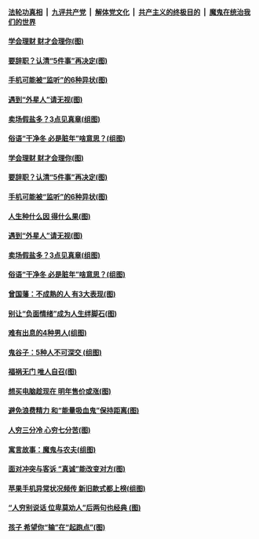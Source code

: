 

####  [法轮功真相](../../../../basic/blob/master/README.md?t=12130531) &nbsp;|&nbsp; [九评共产党](../../../../9ping.md/blob/master/README.md?t=12130531) &nbsp;|&nbsp; [解体党文化](../../../../jtdwh.md/blob/master/README.md?t=12130531)  &nbsp;|&nbsp; [共产主义的终极目的](../../../../gczydzjmd.md/blob/master/README.md?t=12130531) &nbsp;|&nbsp; [魔鬼在统治我们的世界](../../../../mgztzwmdsj.md/blob/master/README.md?t=12130531) 

#### [学会理财 财才会理你(图)](../pages/p8/955594.md?t=12130531) 

#### [要辞职？认清“5件事”再决定(图)](../pages/p8/955344.md?t=12130531) 

#### [手机可能被“监听”的6种异状(图)](../pages/p8/955564.md?t=12130531) 

#### [遇到“外星人”请无视(图)](../pages/p8/955485.md?t=12130531) 

#### [卖场假盐多？3点见真章(组图)](../pages/p8/955473.md?t=12130531) 

#### [俗语“干净冬 必是脏年”啥意思？(组图)](../pages/p8/955253.md?t=12130531) 

#### [学会理财 财才会理你(图)](../pages/p8/955594.md?t=12130531) 

#### [要辞职？认清“5件事”再决定(图)](../pages/p8/955344.md?t=12130531) 

#### [手机可能被“监听”的6种异状(图)](../pages/p8/955564.md?t=12130531) 

#### [人生种什么因 得什么果(图)](../pages/p8/955154.md?t=12130531) 

#### [遇到“外星人”请无视(图)](../pages/p8/955485.md?t=12130531) 

#### [卖场假盐多？3点见真章(组图)](../pages/p8/955473.md?t=12130531) 

#### [俗语“干净冬 必是脏年”啥意思？(组图)](../pages/p8/955253.md?t=12130531) 

#### [曾国藩：不成熟的人 有3大表现(图)](../pages/p8/955148.md?t=12130531) 

#### [别让“负面情绪”成为人生绊脚石(图)](../pages/p8/955243.md?t=12130531) 

#### [难有出息的4种男人(组图)](../pages/p8/955240.md?t=12130531) 

#### [鬼谷子：5种人不可深交&nbsp;(组图)](../pages/p8/954880.md?t=12130531) 

#### [福祸无门 唯人自召(图)](../pages/p8/955145.md?t=12130531) 

#### [想买电脑趁现在 明年售价或涨(图)](../pages/p8/955245.md?t=12130531) 

#### [避免浪费精力 和“能量吸血鬼”保持距离(图)](../pages/p8/955229.md?t=12130531) 

#### [人穷三分冷 心穷七分苦(图)](../pages/p8/954881.md?t=12130531) 

#### [寓言故事：魔鬼与农夫(组图)](../pages/p8/955144.md?t=12130531) 

#### [面对冲突与客诉 “真诚”能改变对方(图)](../pages/p8/955107.md?t=12130531) 

#### [苹果手机异常状况频传 新旧款式都上榜(组图)](../pages/p8/955068.md?t=12130531) 

#### [“人穷别说话 位卑莫劝人”后两句也经典&nbsp;(图)](../pages/p8/954885.md?t=12130531) 

#### [孩子 希望你“输”在“起跑点”(图)](../pages/p8/954903.md?t=12130531) 


